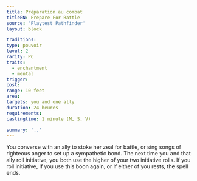 ```yaml
---
title: Préparation au combat
titleEN: Prepare For Battle
source: 'Playtest Pathfinder'
layout: block

traditions:
type: pouvoir
level: 2
rarity: PC
traits:
  - enchantment
  - mental
trigger: 
cost: 
range: 10 feet
area: 
targets: you and one ally
duration: 24 heures
requirements: 
castingtime: 1 minute (M, S, V)

summary: '..'
---
```

You converse with an ally to stoke her zeal for battle, or sing songs of righteous anger to set up a sympathetic bond. The next time you and that ally roll initiative, you both use the higher of your two initiative rolls. If you roll initiative, if you use this boon again, or if either of you rests, the spell ends.